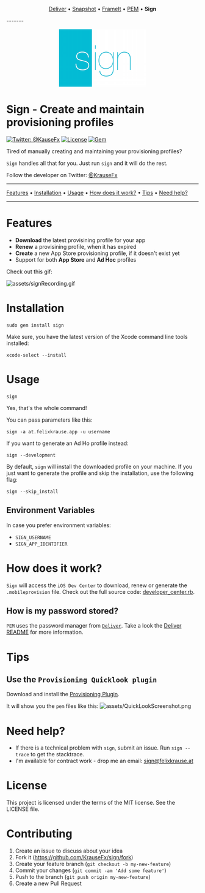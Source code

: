 <p align="center">
<a href="https://github.com/KrauseFx/deliver">Deliver</a> &bull; 
<a href="https://github.com/KrauseFx/snapshot">Snapshot</a> &bull; 
<a href="https://github.com/KrauseFx/frameit">FrameIt</a> &bull; 
<a href="https://github.com/KrauseFx/PEM">PEM</a> &bull; 
<b>Sign</b>
</p>
-------

<p align="center">
    <img src="assets/sign.png">
</p>

Sign - Create and maintain provisioning profiles
============

[![Twitter: @KauseFx](https://img.shields.io/badge/contact-@KrauseFx-blue.svg?style=flat)](https://twitter.com/KrauseFx)
[![License](http://img.shields.io/badge/license-MIT-green.svg?style=flat)](https://github.com/KrauseFx/sign/blob/master/LICENSE)
[![Gem](https://img.shields.io/gem/v/sign.svg?style=flat)](http://rubygems.org/sign/pem)


Tired of manually creating and maintaining your provisioning profiles?

```Sign``` handles all that for you. Just run ```sign``` and it will do the rest.

Follow the developer on Twitter: [@KrauseFx](https://twitter.com/KrauseFx)



-------
[Features](#features) &bull;
[Installation](#installation) &bull;
[Usage](#usage) &bull;
[How does it work?](#how-does-it-work) &bull;
[Tips](#tips) &bull;
[Need help?](#need-help)

-------

# Features

- **Download** the latest provisining profile for your app
- **Renew** a provisining profile, when it has expired
- **Create** a new App Store provisioning profile, if it doesn't exist yet
- Support for both **App Store** and **Ad Hoc** profiles


Check out this gif:

![assets/signRecording.gif](assets/signRecording.gif)

# Installation
    sudo gem install sign

Make sure, you have the latest version of the Xcode command line tools installed:

    xcode-select --install

# Usage

    sign
Yes, that's the whole command!

You can pass parameters like this:

    sign -a at.felixkrause.app -u username

If you want to generate an Ad Ho profile instead:

    sign --development

By default, ```sign``` will install the downloaded profile on your machine. If you just want to generate the profile and skip the installation, use the following flag:

    sign --skip_install


## Environment Variables
In case you prefer environment variables:

- ```SIGN_USERNAME```
- ```SIGN_APP_IDENTIFIER```

# How does it work?

```Sign``` will access the ```iOS Dev Center``` to download, renew or generate the ```.mobileprovision``` file. Check out the full source code: [developer_center.rb](https://github.com/KrauseFx/sign/blob/master/lib/sign/developer_center.rb).


## How is my password stored?
```PEM``` uses the password manager from [```Deliver```](https://github.com/KrauseFx/deliver#can-i-trust-deliver). Take a look the [Deliver README](https://github.com/KrauseFx/deliver#can-i-trust-deliver) for more information.

# Tips
## Use the ```Provisioning Quicklook plugin```
Download and install the [Provisioning Plugin](https://github.com/chockenberry/Provisioning).

It will show you the ```pem``` files like this: 
![assets/QuickLookScreenshot.png](assets/QuickLookScreenshot.png)


# Need help?
- If there is a technical problem with ```sign```, submit an issue. Run ```sign --trace``` to get the stacktrace.
- I'm available for contract work - drop me an email: sign@felixkrause.at

# License
This project is licensed under the terms of the MIT license. See the LICENSE file.

# Contributing

1. Create an issue to discuss about your idea
2. Fork it (https://github.com/KrauseFx/sign/fork)
3. Create your feature branch (`git checkout -b my-new-feature`)
4. Commit your changes (`git commit -am 'Add some feature'`)
5. Push to the branch (`git push origin my-new-feature`)
6. Create a new Pull Request
